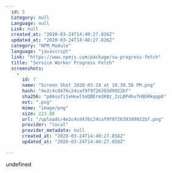 ```yaml
---
  id: 5
  Category: null
  Language: null
  Link: null
  created_at: "2020-03-24T14:40:27.826Z"
  updated_at: "2020-03-24T14:40:27.826Z"
  category: "NPM_Module"
  language: "javascript"
  link: "https://www.npmjs.com/package/sw-progress-fetch"
  title: "Service Worker Progress Fetch"
  screenshots: 
    - 
      id: 7
      name: "Screen Shot 2020-03-24 at 10.39.56 PM.png"
      hash: "4e2c4cd476c24caf9f9726393d9922bf"
      sha256: "p8AsofiSxHnwl5nQBErm3KBz_2zLBP4hvfH9bRkqqp8"
      ext: ".png"
      mime: "image/png"
      size: 223.88
      url: "/uploads/4e2c4cd476c24caf9f9726393d9922bf.png"
      provider: "local"
      provider_metadata: null
      created_at: "2020-03-24T14:40:27.858Z"
      updated_at: "2020-03-24T14:40:27.858Z"

---
```

undefined
